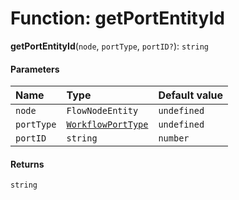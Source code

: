 # Function: getPortEntityId

**getPortEntityId**(`node`, `portType`, `portID?`): `string`

#### Parameters

| Name | Type | Default value |
| :------ | :------ | :------ |
| `node` | `FlowNodeEntity` | `undefined` |
| `portType` | [`WorkflowPortType`](/en/auto-docs/free-layout-core/types/WorkflowPortType.md) | `undefined` |
| `portID` | `string` | `number` | `''` |

#### Returns

`string`
